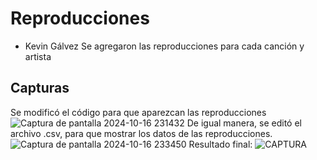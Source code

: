 # Reproducciones
- Kevin Gálvez
Se agregaron las reproducciones para cada canción y artista
## Capturas
Se modificó el código para que aparezcan las reproducciones
![Captura de pantalla 2024-10-16 231432](https://github.com/user-attachments/assets/854e84ec-07e3-4fa8-ac13-b3586cc80247)
De igual manera, se editó el archivo .csv, para que mostrar los datos de las reproducciones.
![Captura de pantalla 2024-10-16 233450](https://github.com/user-attachments/assets/f16c89d2-5021-409f-9a30-c88c5aa723e1)
Resultado final:
![CAPTURA](https://github.com/user-attachments/assets/63fbf4c1-5060-44cb-9ccd-58e2d79d9d20)
